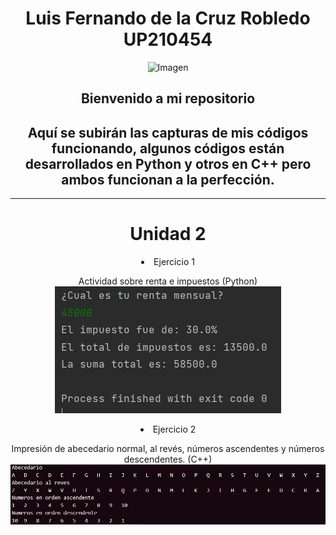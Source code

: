 <center>  

# Luis Fernando de la Cruz Robledo UP210454  
![Imagen](Imagenes/gif.gif)  
<h2>Bienvenido a mi repositorio</h2>  
<h2>Aquí se subirán las capturas de mis códigos funcionando, algunos códigos están desarrollados en Python y otros en C++ pero ambos funcionan a la perfección.</h2>    

___

# Unidad 2  
<li>Ejercicio 1  

Actividad sobre renta e impuestos (Python)  
<img src="Imagenes/U2E1.PNG">

<li>Ejercicio 2  

Impresión de abecedario normal, al revés, números ascendentes y números descendentes. (C++)  
<img src="Imagenes/U2E2.PNG">

